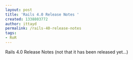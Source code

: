 ```yaml
---
layout: post
title: 'Rails 4.0 Release Notes '
created: 1338803772
author: ittayd
permalink: /rails-40-release-notes
tags:
- RoR
---
```

<p>Rails 4.0 Release Notes (not that it has been released yet...)</p>
